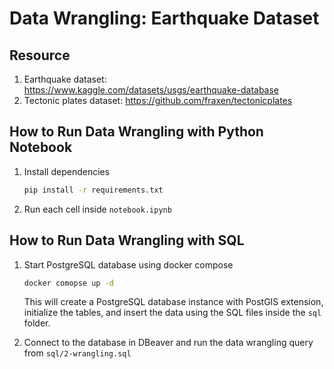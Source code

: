 # Data Wrangling: Earthquake Dataset

## Resource
1. Earthquake dataset: https://www.kaggle.com/datasets/usgs/earthquake-database
2. Tectonic plates dataset: https://github.com/fraxen/tectonicplates

## How to Run Data Wrangling with Python Notebook
1. Install dependencies
    ```bash
    pip install -r requirements.txt
    ```
2. Run each cell inside `notebook.ipynb`

## How to Run Data Wrangling with SQL
1. Start PostgreSQL database using docker compose
    ```bash
    docker comopse up -d
    ```
    This will create a PostgreSQL database instance with PostGIS extension, initialize the tables, and insert the data using the SQL files inside the `sql` folder.

2. Connect to the database in DBeaver and run the data wrangling query from `sql/2-wrangling.sql`